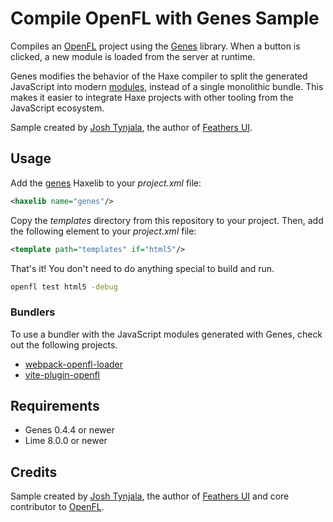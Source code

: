 # Compile OpenFL with Genes Sample

Compiles an [OpenFL](https://openfl.org/) project using the [Genes](https://lib.haxe.org/p/genes) library. When a button is clicked, a new module is loaded from the server at runtime.

Genes modifies the behavior of the Haxe compiler to split the generated JavaScript into modern [modules](https://developer.mozilla.org/en-US/docs/Web/JavaScript/Guide/Modules), instead of a single monolithic bundle. This makes it easier to integrate Haxe projects with other tooling from the JavaScript ecosystem.

Sample created by [Josh Tynjala](https://twitter.com/joshtynjala), the author of [Feathers UI](https://feathersui.com/).

## Usage

Add the [genes](https://lib.haxe.org/p/genes) Haxelib to your _project.xml_ file:

```xml
<haxelib name="genes"/>
```

Copy the _templates_ directory from this repository to your project. Then, add the following element to your _project.xml_ file:

```xml
<template path="templates" if="html5"/>
```

That's it! You don't need to do anything special to build and run.

```sh
openfl test html5 -debug
```

### Bundlers

To use a bundler with the JavaScript modules generated with Genes, check out the following projects.

- [webpack-openfl-loader](https://github.com/feathersui/webpack-openfl-loader)
- [vite-plugin-openfl](https://github.com/feathersui/vite-plugin-openfl)

## Requirements

- Genes 0.4.4 or newer
- Lime 8.0.0 or newer

## Credits

Sample created by [Josh Tynjala](https://github.com/sponsors/joshtynjala), the author of [Feathers UI](https://feathersui.com/) and core contributor to [OpenFL](https://openfl.org/).